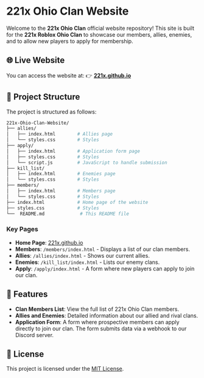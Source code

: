 
# 221x Ohio Clan Website

Welcome to the **221x Ohio Clan** official website repository! This site is built for the **221x Roblox Ohio Clan** to showcase our members, allies, enemies, and to allow new players to apply for membership.

## 🌐 Live Website

You can access the website at:
👉 **[221x.github.io](https://221x.github.io)**

## 📂 Project Structure

The project is structured as follows:

```bash
221x-Ohio-Clan-Website/
├── allies/
│   ├── index.html        # Allies page
│   └── styles.css        # Styles
├── apply/
│   ├── index.html        # Application form page
│   ├── styles.css        # Styles
│   └── script.js         # JavaScript to handle submission
├── kill_list/
│   ├── index.html        # Enemies page
│   └── styles.css        # Styles
├── members/
│   ├── index.html        # Members page
│   └── styles.css        # Styles
├── index.html            # Home page of the website
├── styles.css            # Styles
└──  README.md             # This README file
```

### Key Pages
- **Home Page**: [221x.github.io](https://221x.github.io)
- **Members**: `/members/index.html` - Displays a list of our clan members.
- **Allies**: `/allies/index.html` - Shows our current allies.
- **Enemies**: `/kill_list/index.html` - Lists our enemy clans.
- **Apply**: `/apply/index.html` - A form where new players can apply to join our clan.

## 🚀 Features

- **Clan Members List**: View the full list of 221x Ohio Clan members.
- **Allies and Enemies**: Detailed information about our allied and rival clans.
- **Application Form**: A form where prospective members can apply directly to join our clan. The form submits data via a webhook to our Discord server.

## 🔗 License

This project is licensed under the [MIT License](LICENSE).
